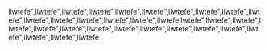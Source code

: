 llwtefe",llwtefe",llwtefe",llwtefe",llwtefe",llwtefe",llwtefe",llwtefe",llwtefe",llwtefe",llwtefe",llwtefe",llwtefe",llwtefe",llwtefe",llwtefellwtefe",llwtefe",llwtefe",llwtefe",llwtefe",llwtefe",llwtefe",llwtefe",llwtefe",llwtefe",llwtefe",llwtefe",llwtefe",llwtefe",llwtefe",llwtefe
